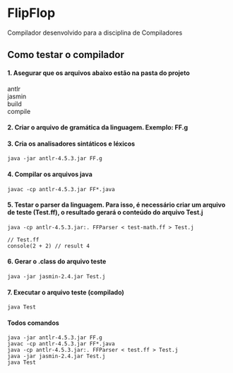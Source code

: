 # FlipFlop
Compilador desenvolvido para a disciplina de Compiladores

## Como testar o compilador

#### 1. Asegurar que os arquivos abaixo estão na pasta do projeto

antlr <br>
jasmin<br>
build<br>
compile<br>

#### 2. Criar o arquivo de gramática da linguagem. Exemplo: FF.g

#### 3. Cria os analisadores sintáticos e léxicos

`java -jar antlr-4.5.3.jar FF.g`

#### 4.  Compilar os arquivos java

`javac -cp antlr-4.5.3.jar FF*.java`


#### 5. Testar o parser da linguagem. Para isso, é necessário criar um arquivo de teste (Test.ff), o resultado gerará o conteúdo do arquivo Test.j

`java -cp antlr-4.5.3.jar:. FFParser < test-math.ff > Test.j`

```
// Test.ff
console(2 + 2) // result 4
```

#### 6. Gerar o .class do arquivo teste
`java -jar jasmin-2.4.jar Test.j`

#### 7. Executar o arquivo teste (compilado)
`java Test`

#### Todos comandos
```
java -jar antlr-4.5.3.jar FF.g
javac -cp antlr-4.5.3.jar FF*.java
java -cp antlr-4.5.3.jar:. FFParser < test.ff > Test.j
java -jar jasmin-2.4.jar Test.j
java Test
```

